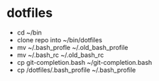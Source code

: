 # dotfiles

* cd ~/bin
* clone repo into ~/bin/dotfiles
* mv ~/.bash_profle ~/.old_bash_profile
* mv ~/.bash_rc ~/.old_bash_rc
* cp git-completion.bash ~/git-completion.bash
* cp /dotfiles/.bash_profile ~/.bash_profile